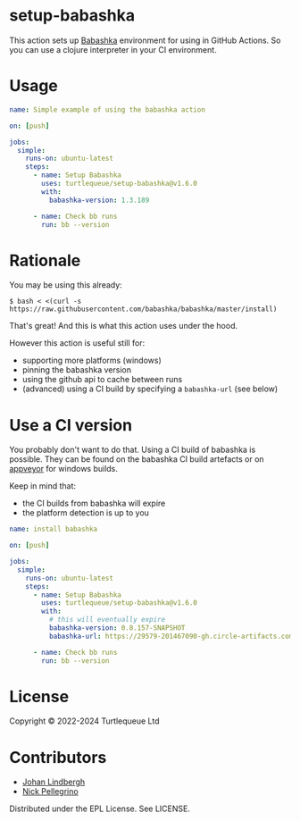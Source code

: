 # setup-babashka

This action sets up [Babashka](https://github.com/babashka/babashka) environment for using in GitHub Actions.
So you can use a clojure interpreter in your CI environment.

# Usage

```yaml
name: Simple example of using the babashka action

on: [push]

jobs:
  simple:
    runs-on: ubuntu-latest
    steps:
      - name: Setup Babashka
        uses: turtlequeue/setup-babashka@v1.6.0
        with:
          babashka-version: 1.3.189

      - name: Check bb runs
        run: bb --version
```

# Rationale

You may be using this already:
``` shell
$ bash < <(curl -s https://raw.githubusercontent.com/babashka/babashka/master/install)
```

That's great! And this is what this action uses under the hood.

However this action is useful still for:

- supporting more platforms (windows)
- pinning the babashka version
- using the github api to cache between runs
- (advanced) using a CI build by specifying a `babashka-url` (see below)


# Use a CI version

You probably don't want to do that.
Using a CI build of babashka is possible. They can be found on the babashka CI build artefacts or on [appveyor](https://ci.appveyor.com/project/borkdude/babashka) for windows builds.

Keep in mind that:
- the CI builds from babashka will expire
- the platform detection is up to you

```yaml
name: install babashka

on: [push]

jobs:
  simple:
    runs-on: ubuntu-latest
    steps:
      - name: Setup Babashka
        uses: turtlequeue/setup-babashka@v1.6.0
        with:
          # this will eventually expire
          babashka-version: 0.8.157-SNAPSHOT
          babashka-url: https://29579-201467090-gh.circle-artifacts.com/0/release/babashka-0.8.157-SNAPSHOT-linux-amd64-static.tar.gz

      - name: Check bb runs
        run: bb --version
```

# License
Copyright © 2022-2024 Turtlequeue Ltd

# Contributors

* [Johan Lindbergh](https://github.com/jlindbergh)
* [Nick Pellegrino](https://github.com/nickpell)

Distributed under the EPL License. See LICENSE.
